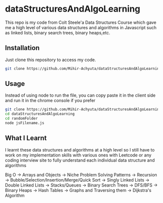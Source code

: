 # dataStructuresAndAlgoLearning

This repo is my code from Colt Steele'a Data Structures Course which gave me a high level of various data structures and algorithms in Javascript such as linked lists, binary search trees, binary heaps,etc.

## Installation

Just clone this repository to access my code.

```bash
git clone https://github.com/Mihir-Achyuta/dataStructuresAndAlgoLearning.git
```

## Usage

Instead of using node to run the file, you can copy paste it in the client side and run it in the chrome console if you prefer

```bash
git clone https://github.com/Mihir-Achyuta/dataStructuresAndAlgoLearning.git
cd dataStructuresAndAlgoLearning
cd randomFolder
node jsFilename.js
```

## What I Learnt

I learnt these data structures and algorithms at a high level so I still have to work on my implementation skills with various ones with Leetcode or any coding interview site to fully understand each individual data structure and algorithms

Big O -> Arrays and Objects -> Niche Problem Solving Patterns -> Recursion -> Bubble/Selection/Insertion/Merge/Quick Sort -> Singly Linked Lists -> Double Linked Lists -> Stacks/Queues -> Binary Search Trees -> DFS/BFS -> Binary Heaps -> Hash Tables -> Graphs and Traversing them -> Dijkstra's Algorithm
